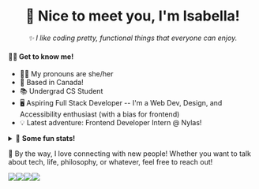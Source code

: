 <h1 align="center">🤝 Nice to meet you, I'm Isabella!</h1>
<p align="center"><i>✨ I like coding pretty, functional things that everyone can enjoy.</i></p>
<h4><strong>🙆‍♀️ Get to know me!</strong></h4>

- 👩‍💻 My pronouns are she/her
- 🍁 Based in Canada!
- 📚 Undergrad CS Student
- 🖥 Aspiring Full Stack Developer -- I'm a Web Dev, Design, and Accessibility enthusiast (with a bias for frontend)
- 💡 Latest adventure: Frontend Developer Intern @ Nylas!


<details>
  <summary>🧮 <strong>Some fun stats!</strong></summary>
  <sub><sup>Pssssttt!!! This part looks way better in dark mode 😉</sup></sub><br>
  <a href="https://github.com/anuraghazra/github-readme-stats"><img src="https://github-readme-stats.vercel.app/api?username=isabellaenriquez&count_private=true&hide=prs,contribs&show_icons=true&theme=tokyonight&hide_border=true"></a>
</details>

<p>👋 By the way, I love connecting with new people! Whether you want to talk about tech, life, philosophy, or whatever, feel free to reach out!</p>
<p><a href="mailto:isabella.enriquez@queensu.ca"><img src="https://img.shields.io/badge/outlook-0072c6?&style=for-the-badge&logo=microsoft-outlook"></a><a href="mailto:isabellapenriquez@gmail.com"><img src="https://img.shields.io/badge/gmail-EEEEEE?&style=for-the-badge&logo=gmail"></a><a href="https://isabellaenriquez.github.io"><img src="https://img.shields.io/badge/website-EF476F?&style=for-the-badge"></a><a href="https://www.linkedin.com/in/isabellaenriquez"><img src="https://img.shields.io/badge/linkedin%20-%230077B5.svg?&style=for-the-badge&logo=linkedin&logoColor=white"></a></p>
